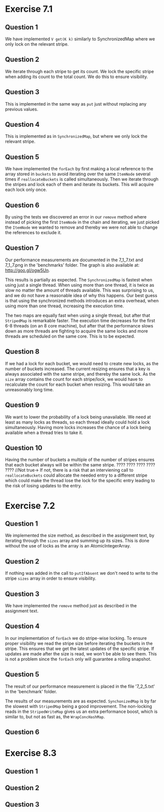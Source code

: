 Exercise 7.1
============

Question 1
----------
We have implemented <code>V get(K k)</code> similarly to SynchronizedMap where
we only lock on the relevant stripe.

Question 2
----------
We iterate through each stripe to get its count. We lock the specific stripe
when adding its count to the total count. We do this to ensure visibility.

Question 3
----------
This is implemented in the same way as <code>put</code> just without replacing
any previous values.

Question 4
----------
This is implemented as in <code>SynchronizedMap</code>, but where we only lock
the relevant stripe.

Question 5
----------
We have implemented the <code>forEach</code> by first making a local reference
to the array stored in <code>buckets</code> to avoid iterating over the same 
<code>ItemNode</code> several times if <code>reallocateBuckets</code> is called
simultaneously. Then we iterate through the stripes and lock each of them and
iterate its buckets. This will acquire each lock only once.

Question 6
----------
By using the tests we discovered an error in our <code>remove</code> method 
where instead of picking the first <code>ItemNode</code> in the chain and
iterating, we just picked the <code>ItemNode</code> we wanted to remove and
thereby we were not able to change the references to exclude it.

Question 7
----------
Our performance measurements are documented in the 7_1_7.txt and 7_1_7.png in
the 'benchmarks' folder. The graph is also available at: http://goo.gl/ogw5Un.

This results is partially as expected. The <code>SynchronizedMap</code> is 
fastest when using just a single thread. When using more than one thread, it is 
twice as slow no matter the amount of threads available. This was surprising to 
us, and we do not have a reasonable idea of why this happens. Our best guess is 
that using the synchronized methods introduces an extra overhead, when using 
more than one thread, increasing the execution time.

The two maps are equally fast when using a single thread, but after that 
<code>StripedMap</code> is remarkable faster. The execution time decreases for 
the first 6-8 threads (on an 8 core machine), but after that the performance 
slows down as more threads are fighting to acquire the same locks and more 
threads are scheduled on the same core. This is to be expected.

Question 8
----------
If we had a lock for each bucket, we would need to create new locks, as the 
number of buckets increased.
The current resizing ensures that a key is always associated with the same 
stripe, and thereby the same lock. 
As the <code>size</code> array contains the count for each stripe/lock, we would 
have to recalculate the count for each bucket when resizing. 
This would take an unreasonably long time. 

Question 9
----------
We want to lower the probability of a lock being unavailable. 
We need at least as many locks as threads, so each thread ideally could hold a 
lock simultaneously. 
Having more locks increases the chance of a lock being available when a thread 
tries to take it. 

Question 10
-----------
Having the number of buckets a multiple of the number of stripes ensures that
each bucket always will be within the same stripe.
????
????
????
????
????
//Not true->
If not, there is a risk that an interviening call to <code>reallocateBuckets</code>
could allocate the needed entry to a different stripe which could make the 
thread lose the lock for the specific entry leading to the risk of losing 
updates to the entry.

Exercise 7.2
============

Question 1
----------
We implemented the <count>size</count> method, as described in the assignment 
text, by iterating through the <code>sizes</code> array and summing up its 
sizes. This is done without the use of locks as the array is an
AtomicIntegerArray.

Question 2
----------
If nothing was added in the call to <code>putIfAbsent</code> we don't need to 
write to the stripe <code>sizes</code> array in order to ensure visibility.

Question 3
----------
We have implemented the <code>remove</code> method just as described in the 
assignment text.

Question 4
----------
In our implementation of <code>forEach</code> we do stripe-wise locking. To 
ensure proper visibility we read the stripe size before iterating the buckets in
the stripe. This ensures that we get the latest updates of the specific stripe.
If updates are made after the size is read, we won't be able to see them. This
is not a problem since the <code>forEach</code> only will guarantee a rolling
snapshot.

Question 5
----------
The result of our performance measurement is placed in the file '7_2_5.txt' in
the 'benchmark' folder.

The results of our measurements are as expected. <code>SynchonizedMap</code> is 
by far the slowest with <code>StripedMap</code> being a good improvement. The 
non-locking reads in the <code>StripedWriteMap</code> gives us an extra 
performance boost, which is similar to, but not as fast as, the 
<code>WrapConcHashMap</code>.

Question 6
----------


Exercise 8.3
============

Question 1
----------


Question 2
----------


Question 3
----------


